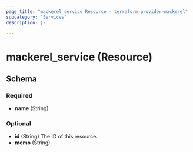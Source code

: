 ```yaml
---
page_title: "mackerel_service Resource - terraform-provider-mackerel"
subcategory: "Services"
description: |-
  
---
```


# mackerel_service (Resource)





<!-- schema generated by tfplugindocs -->
## Schema

### Required

- **name** (String)

### Optional

- **id** (String) The ID of this resource.
- **memo** (String)


